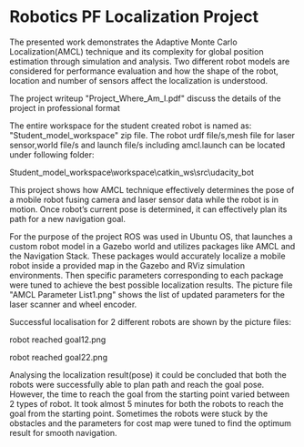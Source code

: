 # Robotics PF Localization Project

The presented work demonstrates the Adaptive Monte Carlo Localization(AMCL) technique and its complexity
for global position estimation through simulation and analysis. Two different robot models are considered for performance evaluation
and how the shape of the robot, location and number of sensors affect the localization is understood.

The project writeup "Project_Where_Am_I.pdf" discuss the details of the project in professional format

The entire workspace for the student created robot is named as: "Student_model_workspace" zip file. The robot urdf file/s,mesh file for laser sensor,world file/s and launch file/s including amcl.launch can be located under following folder:

Student_model_workspace\workspace\catkin_ws\src\udacity_bot

This project shows how AMCL technique effectively determines the pose of a mobile robot fusing camera and laser sensor data while the robot is in motion. Once robot’s current pose is determined, it can effectively plan its path for a new navigation goal.

For the purpose of the project ROS was used in Ubuntu OS, that launches a custom robot model in a Gazebo world and utilizes packages like AMCL and the Navigation Stack. These packages would accurately localize a mobile robot inside a provided map in the Gazebo and
RViz simulation environments. Then specific parameters corresponding to each package were tuned to achieve the best possible localization results. The picture file "AMCL Parameter List1.png" shows the list of updated parameters for the laser scanner and wheel encoder.

Successful localisation for 2 different robots are shown by the picture files:

robot reached goal12.png

robot reached goal22.png

Analysing the localization result(pose) it could be concluded that both the robots were successfully able to plan path and reach the goal pose. However, the time to reach the goal from the starting point varied between 2 types of robot. It took almost 5 minutes for both the robots to reach the goal from the starting point. Sometimes the robots were stuck by the obstacles and the parameters for cost map were tuned to find the optimum result for smooth navigation.
